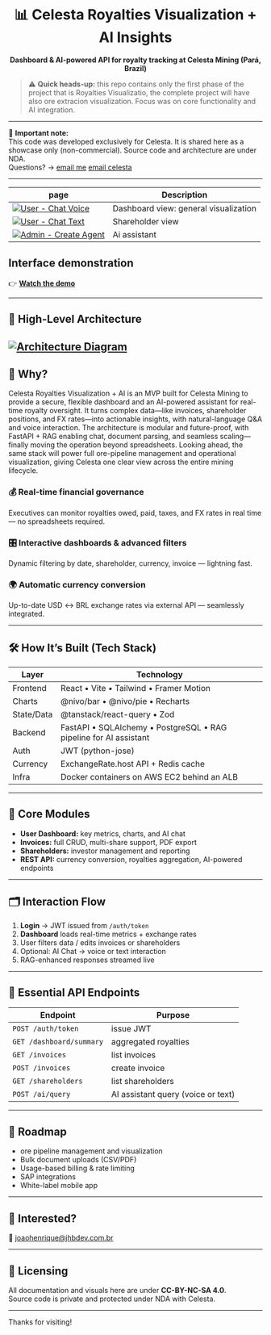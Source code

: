 <h1 align="center">📊 Celesta Royalties Visualization + AI Insights</h1>

<p align="center">
  <strong>Dashboard & AI-powered API for royalty tracking at Celesta Mining (Pará, Brazil)</strong>
</p>

> ⚠️ **Quick heads-up:** this repo contains only the first phase of the project that is Royalties Visualizatio, the complete project will have also ore extracion visualization. Focus was on core functionality and AI integration.

---

🛑 **Important note:**  
This code was developed exclusively for Celesta. It is shared here as a showcase only (non-commercial). Source code and architecture are under NDA.  
Questions? → [email me](mailto:joaohenrique@jhbdev.com.br) [email celesta](mailto:gustavo_damm15@celestamineracao.com.br)

---

| page | Description |
|------------|-------------|
| [![User - Chat Voice](https://drive.google.com/uc?export=view&id=1IqOrGcr3TEe5IPa5ZDtOiN63VH_l55Pv)](https://drive.google.com/uc?export=view&id=1IqOrGcr3TEe5IPa5ZDtOiN63VH_l55Pv) | Dashboard view: general visualization |
| [![User - Chat Text](https://drive.google.com/uc?export=view&id=1fia6mQ195g1jyCGwVQ1GRsKFhwByNGKI)](https://drive.google.com/uc?export=view&id=1fia6mQ195g1jyCGwVQ1GRsKFhwByNGKI) | Shareholder view |
| [![Admin - Create Agent](https://drive.google.com/uc?export=view&id=1l1ixHr8fz6upJyyQZpHPrZffIbSHUBaY)](https://drive.google.com/uc?export=view&id=1l1ixHr8fz6upJyyQZpHPrZffIbSHUBaY) | Ai assistant |

## Interface demonstration  
👉 **[Watch the demo](https://youtu.be/your-demo-link)**

---

## 📸 High-Level Architecture  

[![Architecture Diagram](https://drive.google.com/uc?export=view&id=1lpHn0sdCWlOImzG5AaS5rhWcuYaO84-M)](https://drive.google.com/uc?export=view&id=1lpHn0sdCWlOImzG5AaS5rhWcuYaO84-M)
---

## 🚀 Why?

Celesta Royalties Visualization + AI is an MVP built for Celesta Mining to provide a secure, flexible dashboard and an AI-powered assistant for real-time royalty oversight.
It turns complex data—like invoices, shareholder positions, and FX rates—into actionable insights, with natural-language Q&A and voice interaction.
The architecture is modular and future-proof, with FastAPI + RAG enabling chat, document parsing, and seamless scaling—finally moving the operation beyond spreadsheets.
Looking ahead, the same stack will power full ore-pipeline management and operational visualization, giving Celesta one clear view across the entire mining lifecycle.

### 💰 **Real-time financial governance**  
Executives can monitor royalties owed, paid, taxes, and FX rates in real time — no spreadsheets required.

### 🎛 **Interactive dashboards & advanced filters**  
Dynamic filtering by date, shareholder, currency, invoice — lightning fast.

### 🌍 **Automatic currency conversion**  
Up-to-date USD ↔ BRL exchange rates via external API — seamlessly integrated.

---

## 🛠️ How It’s Built (Tech Stack)

| Layer | Technology |
|-------|------------|
| Frontend | React • Vite • Tailwind • Framer Motion |
| Charts | @nivo/bar • @nivo/pie • Recharts |
| State/Data | @tanstack/react-query • Zod |
| Backend | FastAPI • SQLAlchemy • PostgreSQL • RAG pipeline for AI assistant |
| Auth | JWT (python-jose) |
| Currency | ExchangeRate.host API + Redis cache |
| Infra | Docker containers on AWS EC2 behind an ALB |

---

## 🔗 Core Modules

- **User Dashboard:** key metrics, charts, and AI chat  
- **Invoices:** full CRUD, multi-share support, PDF export  
- **Shareholders:** investor management and reporting  
- **REST API:** currency conversion, royalties aggregation, AI-powered endpoints

---

## 🗂️ Interaction Flow

1. **Login** → JWT issued from `/auth/token`  
2. **Dashboard** loads real-time metrics + exchange rates  
3. User filters data / edits invoices or shareholders  
4. Optional: AI Chat → voice or text interaction  
5. RAG-enhanced responses streamed live

---

## 🔑 Essential API Endpoints

| Endpoint | Purpose |
|----------|---------|
| `POST /auth/token` | issue JWT |
| `GET /dashboard/summary` | aggregated royalties |
| `GET /invoices` | list invoices |
| `POST /invoices` | create invoice |
| `GET /shareholders` | list shareholders |
| `POST /ai/query` | AI assistant query (voice or text) |

---

## 📌 Roadmap

- ore pipeline management and visualization 
- Bulk document uploads (CSV/PDF)  
- Usage-based billing & rate limiting  
- SAP integrations  
- White-label mobile app

---

## 🙌 Interested?

📧 [joaohenrique@jhbdev.com.br](mailto:joaohenrique@jhbdev.com.br)

---

## 📜 Licensing

All documentation and visuals here are under **CC-BY-NC-SA 4.0**.  
Source code is private and protected under NDA with Celesta.

---

Thanks for visiting!
